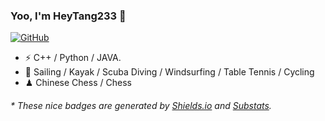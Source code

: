 ### Yoo, I'm HeyTang233 👋

[![GitHub](https://img.shields.io/badge/dynamic/json?logo=github&label=GitHub&labelColor=495867&color=495867&query=%24.data.totalSubs&url=https%3A%2F%2Fapi.spencerwoo.com%2Fsubstats%2F%3Fsource%3Dgithub%26queryKey%3DHeyTang233&style=flat-square)](https://github.com/HeyTang233)

- ⚡ C++ / Python / JAVA.
- 🏃 Sailing / Kayak / Scuba Diving / Windsurfing / Table Tennis / Cycling
- ♟ Chinese Chess / Chess 

<h6>* These nice badges are generated by <a href="https://shields.io/">Shields.io</a> and <a href="https://github.com/spencerwooo/Substats">Substats</a>.</h6>
